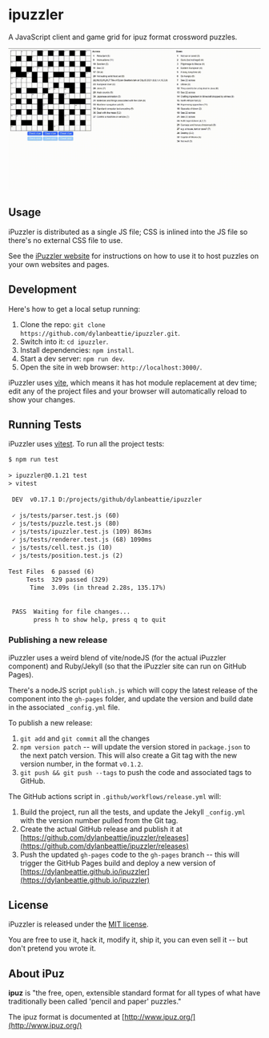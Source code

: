 # ipuzzler

A JavaScript client and game grid for ipuz format crossword puzzles.

![Demo of iPuzzler](./ipuzzler.gif)

## Usage

iPuzzler is distributed as a single JS file; CSS is inlined into the JS file so there's no external CSS file to use.

See the [iPuzzler website](https://dylanbeattie.github.io/ipuzzler/) for instructions on how to use it to host puzzles on your own websites and pages.

## Development

Here's how to get a local setup running:

1. Clone the repo: `git clone https://github.com/dylanbeattie/ipuzzler.git`.
2. Switch into it: `cd ipuzzler`.
3. Install dependencies: `npm install`.
4. Start a dev server: `npm run dev`.
5. Open the site in web browser: `http://localhost:3000/`.

iPuzzler uses [vite](https://vitejs.dev), which means it has hot module replacement at dev time; edit any of the project files and your browser will automatically reload to show your changes. 

## Running Tests

iPuzzler uses [vitest](https://vitest.dev). To run all the project tests:

```
$ npm run test

> ipuzzler@0.1.21 test
> vitest

 DEV  v0.17.1 D:/projects/github/dylanbeattie/ipuzzler

 ✓ js/tests/parser.test.js (60)
 ✓ js/tests/puzzle.test.js (80)
 ✓ js/tests/ipuzzler.test.js (109) 863ms
 ✓ js/tests/renderer.test.js (68) 1090ms
 ✓ js/tests/cell.test.js (10)
 ✓ js/tests/position.test.js (2)

Test Files  6 passed (6)
     Tests  329 passed (329)
      Time  3.09s (in thread 2.28s, 135.17%)


 PASS  Waiting for file changes...
       press h to show help, press q to quit
```

### Publishing a new release

iPuzzler uses a weird blend of vite/nodeJS (for the actual iPuzzler component) and Ruby/Jekyll (so that the iPuzzler site can run on GitHub Pages). 

There's a nodeJS script `publish.js` which will copy the latest release of the component into the `gh-pages` folder, and update the version and build date in the associated `_config.yml` file.

To publish a new release:

1. `git add` and `git commit` all the changes
1. `npm version patch` -- will update the version stored in `package.json` to the next patch version. This will also create a Git tag with the new version number, in the format `v0.1.2`.
1. `git push && git push --tags` to push the code and associated tags to GitHub.

The GitHub actions script in `.github/workflows/release.yml` will:

1. Build the project, run all the tests, and update the Jekyll `_config.yml` with the version number pulled from the Git tag.
1. Create the actual GitHub release and publish it at [https://github.com/dylanbeattie/ipuzzler/releases](https://github.com/dylanbeattie/ipuzzler/releases)
1. Push the updated `gh-pages` code to the `gh-pages` branch -- this will trigger the GitHub Pages build and deploy a new version of [https://dylanbeattie.github.io/ipuzzler](https://dylanbeattie.github.io/ipuzzler) 

## License

iPuzzler is released under the [MIT license](LICENSE). 

You are free to use it, hack it, modify it, ship it, you can even sell it -- but don't pretend you wrote it. 

## About iPuz

**ipuz** is "the free, open, extensible standard format for all types of what have traditionally been called 'pencil and paper' puzzles."

The ipuz format is documented at [http://www.ipuz.org/](http://www.ipuz.org/)
